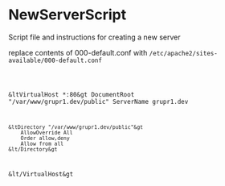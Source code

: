 # NewServerScript
Script file and instructions for creating a new server


replace contents of 000-default.conf with <code>/etc/apache2/sites-available/000-default.conf</code>

<html>
<code>

&ltVirtualHost *:80&gt
    DocumentRoot "/var/www/grupr1.dev/public"
    ServerName grupr1.dev

    &ltDirectory "/var/www/grupr1.dev/public"&gt
        AllowOverride All
        Order allow,deny
        Allow from all
    &lt/Directory&gt
&lt/VirtualHost&gt

</code>
</html>
